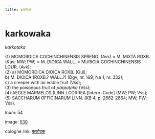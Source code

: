 ```yaml
---
title: कर्कोटक
---
```


# karkowaka

<i>karkoṭaka</i>  <div n="P" />(1) <bot>MOMORDICA COCHINCHINENSIS SPRENG.</bot> (Avk) = <bot>M. MIXTA ROXB.</bot> <div n="lb" />(Kav; MW; PW) = <bot>M. DIOICA WALL.</bot> = <bot>MURICIA COCHINCHINENSIS <div n="lb" />LOUR.</bot> (Avk); <div n="P" />(2) a) <bot>MOMORDICA DIOICA ROXB.</bot> (Gul); <div n="lb" />b) <bot>M. DIOICA</bot> (<bot>ROXB.</bot>? <bot>WALL.</bot>?) (Dgv, nr. 169; Na 1, nr. 232); <div n="lb" />c) a creeper with an edible fruit (Vśs); <div n="P" />(3) the poisonous fruit of <i>parpaṭaka</i> (Vśs); <div n="P" />(4) <bot>AEGLE MARMELOS (LINN.) CORREA</bot> [Intern. Code] (MW; PW; Vśs); <div n="P" />(5) <bot>SACCHARUM OFFICINARUM LINN.</bot> (KB 4, p. 2662-2664; MW; PW; <div n="lb" />Vśs).

lnum: 54

image: [539](https://www.sanskrit-lexicon.uni-koeln.de/scans/csl-apidev/servepdf.php?dict=snp&page=539)

cologne link: [कर्कोटक](https://sanskrit-lexicon.uni-koeln.de/scans/csl-apidev/getword.php?dict=snp&key=कर्कोटक)


